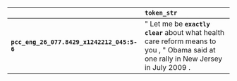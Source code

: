 |                                            | `token_str`                                                                                                                           |
|:-------------------------------------------|:--------------------------------------------------------------------------------------------------------------------------------------|
| **`pcc_eng_26_077.8429_x1242212_045:5-6`** | " Let me be __``exactly clear``__ about what health care reform means to you , " Obama said at one rally in New Jersey in July 2009 . |